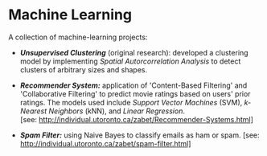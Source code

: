Machine Learning
================

A collection of machine-learning projects:

- ___Unsupervised Clustering___ (original research): developed a clustering model by implementing _Spatial Autorcorrelation Analysis_ to detect clusters of arbitrary sizes and shapes.

- ___Recommender System:___  application of 'Content-Based Filtering' and 'Collaborative Filtering' to predict movie ratings based on users' prior ratings.  The models used include _Support Vector Machines_ (SVM), _k-Nearest Neighbors_ (kNN), and _Linear Regression_.  
[see: http://individual.utoronto.ca/zabet/Recommender-Systems.html]

- ___Spam Filter:___  using Naive Bayes to classify emails as ham or spam.
[see: http://individual.utoronto.ca/zabet/spam-filter.html]
